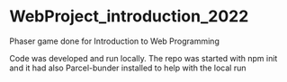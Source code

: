 # WebProject_introduction_2022
Phaser game done for Introduction to Web Programming

Code was developed and run locally. The repo was started with npm init and it had also Parcel-bunder installed to help with the local run
